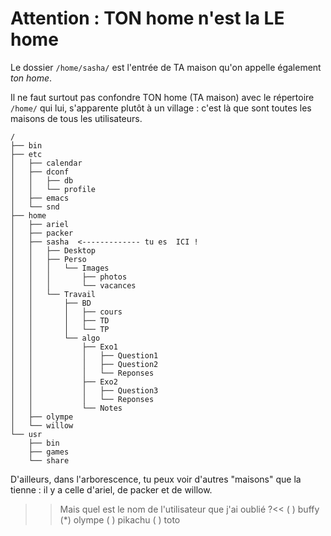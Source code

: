 
# Attention : TON home n'est la LE home

Le dossier `/home/sasha/` est l'entrée de TA maison qu'on appelle également *ton home*.

Il ne faut surtout pas confondre TON home (TA maison) avec le répertoire `/home/` qui lui, s'apparente plutôt à un village : c'est là que sont toutes les maisons de tous les utilisateurs.


```
/
├── bin
├── etc
│   ├── calendar
│   ├── dconf
│   │   ├── db
│   │   └── profile
│   ├── emacs
│   └── snd
├── home
│   ├── ariel
│   ├── packer
│   ├── sasha  <------------- tu es  ICI !
│   │   ├── Desktop
│   │   ├── Perso
│   │   │   └── Images
│   │   │       ├── photos
│   │   │       └── vacances
│   │   └── Travail
│   │       ├── BD
│   │       │   ├── cours
│   │       │   ├── TD
│   │       │   └── TP
│   │       └── algo
│   │           ├── Exo1
│   │           │   ├── Question1
│   │           │   ├── Question2
│   │           │   └── Reponses
│   │           ├── Exo2
│   │           │   ├── Question3
│   │           │   └── Reponses
│   │           └── Notes
│   ├── olympe
│   └── willow
└── usr
    ├── bin
    ├── games
    └── share
``` 

D'ailleurs, dans l'arborescence, tu peux voir d'autres "maisons" que la tienne : il y a celle d'ariel, de packer et de willow.

>> Mais quel est le nom de l'utilisateur que j'ai oublié ?<<
( ) buffy
(*) olympe
( ) pikachu
( ) toto


